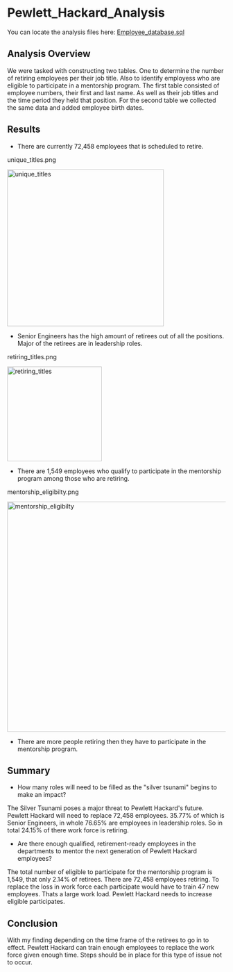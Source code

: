 # Pewlett_Hackard_Analysis

You can locate the analysis files here: [Employee_database.sql](https://github.com/MarckBoge/Pewlett_Hackard_Analysis/blob/main/Queries/Employee_Database_challenge.sql)

## Analysis Overview

We were tasked with constructing two tables. One to determine the number of retiring employees per their job title. Also to identify employess who are eligible to participate in a mentorship program. The first table consisted of employee numbers, their first and last name. As well as their job titles and the time period they held that position. For the second table we collected the same data and added employee birth dates.


## Results

  * There are currently 72,458 employees that is scheduled to retire.
  
  unique_titles.png
  
  <img width="361" alt="unique_titles" src="https://user-images.githubusercontent.com/90155651/182990859-4a77ad58-33fd-4a2a-9301-236894de3c2f.png">


  * Senior Engineers has the high amount of retirees out of all the positions. Major of the retirees are in leadership roles.

  retiring_titles.png
  
  <img width="218" alt="retiring_titles" src="https://user-images.githubusercontent.com/90155651/182990964-22a23dd4-3c41-4b76-934f-22505029275d.png">


  * There are 1,549 employees who qualify to participate in the mentorship program among those who are retiring.

  mentorship_eligibilty.png
  
  <img width="530" alt="mentorship_eligibilty" src="https://user-images.githubusercontent.com/90155651/182991051-15864dc0-976f-48ec-9b23-38da70ebd7f7.png">


  * There are more people retiring then they have to participate in the mentorship program. 


## Summary


  * How many roles will need to be filled as the "silver tsunami" begins to make an impact?

   The Silver Tsunami poses a major threat to Pewlett Hackard's future. Pewlett Hackard will need to replace 72,458 employees. 35.77% of which is Senior          Engineers, in whole 76.65% are employees in leadership roles. So in total 24.15% of there work force is retiring.

  * Are there enough qualified, retirement-ready employees in the departments to mentor the next generation of Pewlett Hackard employees?

   The total number of eligible to participate for the mentorship program is 1,549, that only 2.14% of retirees. There are 72,458 employees retiring. To 
   replace the loss in work force each participate would have to train 47 new employees. Thats a large work load. Pewlett Hackard needs to increase  eligible participates.

## Conclusion

With my finding depending on the time frame of the retirees to go in to effect. Pewlett Hackard can train enough employees to replace the work force given enough time. Steps should be in place for this type of issue not to occur.  
